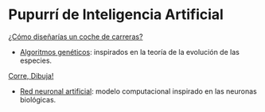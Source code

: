 # Pupurrí de Inteligencia Artificial

[¿Cómo diseñarías un coche de carreras?](https://rednuht.org/genetic_cars_2/)

- [Algoritmos genéticos](https://es.wikipedia.org/wiki/Algoritmo_gen%C3%A9tico): inspirados en la teoría de la evolución de las especies.

[Corre, Dibuja!](https://quickdraw.withgoogle.com/)
- [Red neuronal artificial](https://es.wikipedia.org/wiki/Red_neuronal_artificial): modelo computacional inspirado en las neuronas biológicas.



